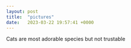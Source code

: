 ```yaml
---
layout: post
title:  "pictures"
date:   2023-03-22 19:57:41 +0000
---
```

Cats are most adorable species but not trustable